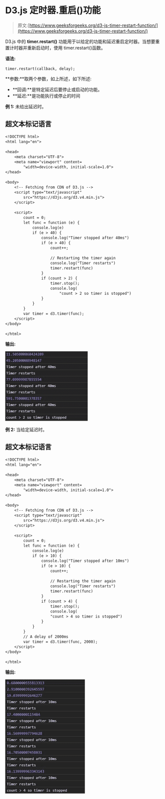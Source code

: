 # D3.js 定时器.重启()功能

> 原文:[https://www.geeksforgeeks.org/d3-js-timer-restart-function/](https://www.geeksforgeeks.org/d3-js-timer-restart-function/)

D3.js 中的 **timer.restart()** 功能用于以给定的功能和延迟重启定时器。当想要重置计时器并重新启动时，使用 timer.restart()函数。

**语法:**

```
timer.restart(callback, delay);

```

**参数:**取两个参数，如上所述，如下所述:

*   **回调:**是特定延迟后要停止或启动的功能。
*   **延迟:**是功能执行或停止的时间

**例 1:** 未给出延迟时。

## 超文本标记语言

```
<!DOCTYPE html>
<html lang="en">

<head>
    <meta charset="UTF-8">
    <meta name="viewport" content=
        "width=device-width, initial-scale=1.0">
</head>

<body>
    <!-- Fetching from CDN of D3.js -->
    <script type="text/javascript" 
        src="https://d3js.org/d3.v4.min.js">
    </script>

    <script>
        count = 0;
        let func = function (e) {
            console.log(e)
            if (e > 40) {
                console.log("Timer stopped after 40ms")
                if (e > 40) {
                    count++;

                    // Restarting the timer again
                    console.log("Timer restarts")
                    timer.restart(func)
                }
                if (count > 2) {
                    timer.stop();
                    console.log(
                        "count > 2 so timer is stopped")
                }
            }
        }
        var timer = d3.timer(func);
    </script>
</body>

</html>
```

**输出:**

![](img/2f351db6564d3d6ea51727a22f39480a.png)

**例 2:** 当给定延迟时。

## 超文本标记语言

```
<!DOCTYPE html>
<html lang="en">

<head>
    <meta charset="UTF-8">
    <meta name="viewport" content=
        "width=device-width, initial-scale=1.0">
</head>

<body>
    <!-- Fetching from CDN of D3.js -->
    <script type="text/javascript" 
        src="https://d3js.org/d3.v4.min.js">
    </script>

    <script>
        count = 0;
        let func = function (e) {
            console.log(e)
            if (e > 10) {
                console.log("Timer stopped after 10ms")
                if (e > 10) {
                    count++;

                    // Restarting the timer again
                    console.log("Timer restarts")
                    timer.restart(func)
                }
                if (count > 4) {
                    timer.stop();
                    console.log(
                    "count > 4 so timer is stopped")
                }
            }
        }
        // A delay of 2000ms
        var timer = d3.timer(func, 2000);
    </script>
</body>

</html>
```

**输出:**

![](img/992aa0fb7545676111ba2ed1481e6506.png)